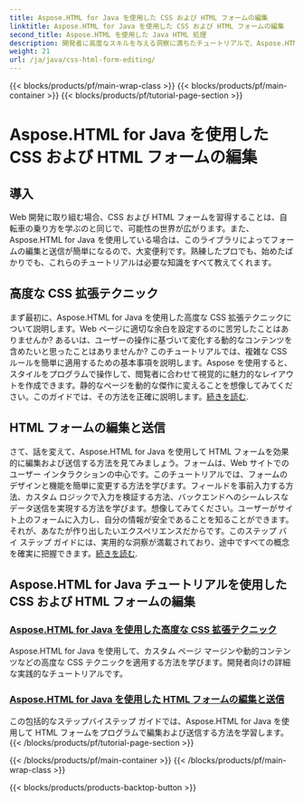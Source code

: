 ```yaml
---
title: Aspose.HTML for Java を使用した CSS および HTML フォームの編集
linktitle: Aspose.HTML for Java を使用した CSS および HTML フォームの編集
second_title: Aspose.HTML を使用した Java HTML 処理
description: 開発者に高度なスキルを与える洞察に満ちたチュートリアルで、Aspose.HTML for Java を使用して CSS および HTML フォームを編集する方法をすばやく学習します。
weight: 21
url: /ja/java/css-html-form-editing/
---
```


{{< blocks/products/pf/main-wrap-class >}}
{{< blocks/products/pf/main-container >}}
{{< blocks/products/pf/tutorial-page-section >}}

# Aspose.HTML for Java を使用した CSS および HTML フォームの編集

## 導入

Web 開発に取り組む場合、CSS および HTML フォームを習得することは、自転車の乗り方を学ぶのと同じで、可能性の世界が広がります。また、Aspose.HTML for Java を使用している場合は、このライブラリによってフォームの編集と送信が簡単になるので、大変便利です。熟練したプロでも、始めたばかりでも、これらのチュートリアルは必要な知識をすべて教えてくれます。

## 高度な CSS 拡張テクニック

まず最初に、Aspose.HTML for Java を使用した高度な CSS 拡張テクニックについて説明します。Web ページに適切な余白を設定するのに苦労したことはありませんか? あるいは、ユーザーの操作に基づいて変化する動的なコンテンツを含めたいと思ったことはありませんか? このチュートリアルでは、複雑な CSS ルールを簡単に適用するための基本事項を説明します。Aspose を使用すると、スタイルをプログラムで操作して、閲覧者に合わせて視覚的に魅力的なレイアウトを作成できます。静的なページを動的な傑作に変えることを想像してみてください。このガイドでは、その方法を正確に説明します。[続きを読む](./advanced-css-extension/).

## HTML フォームの編集と送信

さて、話を変えて、Aspose.HTML for Java を使用して HTML フォームを効果的に編集および送信する方法を見てみましょう。フォームは、Web サイトでのユーザー インタラクションの中心です。このチュートリアルでは、フォームのデザインと機能を簡単に変更する方法を学びます。フィールドを事前入力する方法、カスタム ロジックで入力を検証する方法、バックエンドへのシームレスなデータ送信を実現する方法を学びます。想像してみてください。ユーザーがサイト上のフォームに入力し、自分の情報が安全であることを知ることができます。それが、あなたが作り出したいエクスペリエンスだからです。このステップ バイ ステップ ガイドには、実用的な洞察が満載されており、途中ですべての概念を確実に把握できます。[続きを読む](./html-form-editing/). 

## Aspose.HTML for Java チュートリアルを使用した CSS および HTML フォームの編集
### [Aspose.HTML for Java を使用した高度な CSS 拡張テクニック](./advanced-css-extension/)
Aspose.HTML for Java を使用して、カスタム ページ マージンや動的コンテンツなどの高度な CSS テクニックを適用する方法を学びます。開発者向けの詳細な実践的なチュートリアルです。
### [Aspose.HTML for Java を使用した HTML フォームの編集と送信](./html-form-editing/)
この包括的なステップバイステップ ガイドでは、Aspose.HTML for Java を使用して HTML フォームをプログラムで編集および送信する方法を学習します。
{{< /blocks/products/pf/tutorial-page-section >}}

{{< /blocks/products/pf/main-container >}}
{{< /blocks/products/pf/main-wrap-class >}}

{{< blocks/products/products-backtop-button >}}
